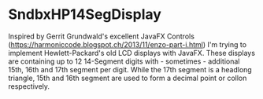 # SndbxHP14SegDisplay
Inspired by Gerrit Grundwald's excellent JavaFX Controls (https://harmoniccode.blogspot.ch/2013/11/enzo-part-i.html) I'm trying to implement Hewlett-Packard's old LCD displays with JavaFX. These displays are containing up to 12 14-Segment digits with - sometimes - additional 15th, 16th and 17th segment per digit. While the 17th segment is a headlong triangle, 15th and 16th segment are used to form a decimal point or collon respectively.
